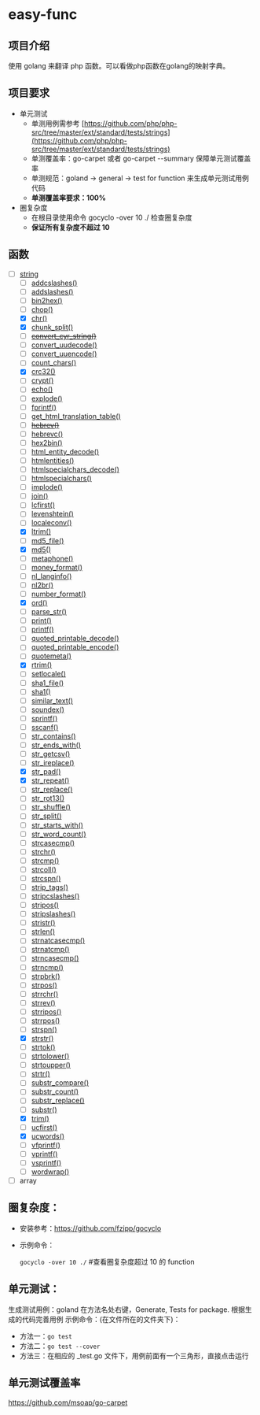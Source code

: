 # easy-func

## 项目介绍

使用 golang 来翻译 php 函数。可以看做php函数在golang的映射字典。

## 项目要求

- 单元测试
    - 单测用例需参考 [https://github.com/php/php-src/tree/master/ext/standard/tests/strings](https://github.com/php/php-src/tree/master/ext/standard/tests/strings)
    - 单测覆盖率：go-carpet 或者 go-carpet --summary 保障单元测试覆盖率
    - 单测规范：goland -> general -> test for function 来生成单元测试用例代码
    - **单测覆盖率要求：100%**
- 圈复杂度
    - 在根目录使用命令 gocyclo -over 10 ./ 检查圈复杂度
    - **保证所有复杂度不超过 10**

## 函数
- [ ] [string](https://www.php.net/manual/en/ref.strings.php)
  - [ ] [addcslashes()](https://www.php.net/manual/en/function.addcslashes)
  - [ ] [addslashes()](https://www.php.net/manual/en/function.addslashes)
  - [ ] [bin2hex()](https://www.php.net/manual/en/function.bin2hex)
  - [ ] [chop()](https://www.php.net/manual/en/function.chop)
  - [x] [chr()](https://www.php.net/manual/en/function.chr)
  - [x] [chunk_split()](https://www.php.net/manual/en/function.chunk-split)
  - [ ] [~~convert_cyr_string()~~](https://www.php.net/manual/en/function.~~convert-cyr-string)
  - [ ] [convert_uudecode()](https://www.php.net/manual/en/function.convert-uudecode)
  - [ ] [convert_uuencode()](https://www.php.net/manual/en/function.convert-uuencode)
  - [ ] [count_chars()](https://www.php.net/manual/en/function.count-chars)
  - [x] [crc32()](https://www.php.net/manual/en/function.crc32)
  - [ ] [crypt()](https://www.php.net/manual/en/function.crypt)
  - [ ] [echo()](https://www.php.net/manual/en/function.echo)
  - [ ] [explode()](https://www.php.net/manual/en/function.explode)
  - [ ] [fprintf()](https://www.php.net/manual/en/function.fprintf)
  - [ ] [get_html_translation_table()](https://www.php.net/manual/en/function.get-html-translation-table)
  - [ ] [~~hebrev()~~](https://www.php.net/manual/en/function.~~hebrev)
  - [ ] [hebrevc()](https://www.php.net/manual/en/function.hebrevc)
  - [ ] [hex2bin()](https://www.php.net/manual/en/function.hex2bin)
  - [ ] [html_entity_decode()](https://www.php.net/manual/en/function.html-entity-decode)
  - [ ] [htmlentities()](https://www.php.net/manual/en/function.htmlentities)
  - [ ] [htmlspecialchars_decode()](https://www.php.net/manual/en/function.htmlspecialchars-decode)
  - [ ] [htmlspecialchars()](https://www.php.net/manual/en/function.htmlspecialchars)
  - [ ] [implode()](https://www.php.net/manual/en/function.implode)
  - [ ] [join()](https://www.php.net/manual/en/function.join)
  - [ ] [lcfirst()](https://www.php.net/manual/en/function.lcfirst)
  - [ ] [levenshtein()](https://www.php.net/manual/en/function.levenshtein)
  - [ ] [localeconv()](https://www.php.net/manual/en/function.localeconv)
  - [x] [ltrim()](https://www.php.net/manual/en/function.ltrim)
  - [ ] [md5_file()](https://www.php.net/manual/en/function.md5-file)
  - [x] [md5()](https://www.php.net/manual/en/function.md5)
  - [ ] [metaphone()](https://www.php.net/manual/en/function.metaphone)
  - [ ] [money_format()](https://www.php.net/manual/en/function.money-format)
  - [ ] [nl_langinfo()](https://www.php.net/manual/en/function.nl-langinfo)
  - [ ] [nl2br()](https://www.php.net/manual/en/function.nl2br)
  - [ ] [number_format()](https://www.php.net/manual/en/function.number-format)
  - [x] [ord()](https://www.php.net/manual/en/function.ord)
  - [ ] [parse_str()](https://www.php.net/manual/en/function.parse-str)
  - [ ] [print()](https://www.php.net/manual/en/function.print)
  - [ ] [printf()](https://www.php.net/manual/en/function.printf)
  - [ ] [quoted_printable_decode()](https://www.php.net/manual/en/function.quoted-printable-decode)
  - [ ] [quoted_printable_encode()](https://www.php.net/manual/en/function.quoted-printable-encode)
  - [ ] [quotemeta()](https://www.php.net/manual/en/function.quotemeta)
  - [x] [rtrim()](https://www.php.net/manual/en/function.rtrim)
  - [ ] [setlocale()](https://www.php.net/manual/en/function.setlocale)
  - [ ] [sha1_file()](https://www.php.net/manual/en/function.sha1-file)
  - [ ] [sha1()](https://www.php.net/manual/en/function.sha1)
  - [ ] [similar_text()](https://www.php.net/manual/en/function.similar-text)
  - [ ] [soundex()](https://www.php.net/manual/en/function.soundex)
  - [ ] [sprintf()](https://www.php.net/manual/en/function.sprintf)
  - [ ] [sscanf()](https://www.php.net/manual/en/function.sscanf)
  - [ ] [str_contains()](https://www.php.net/manual/en/function.str-contains)
  - [ ] [str_ends_with()](https://www.php.net/manual/en/function.str-ends-with)
  - [ ] [str_getcsv()](https://www.php.net/manual/en/function.str-getcsv)
  - [ ] [str_ireplace()](https://www.php.net/manual/en/function.str-ireplace)
  - [x] [str_pad()](https://www.php.net/manual/en/function.str-pad)
  - [x] [str_repeat()](https://www.php.net/manual/en/function.str-repeat)
  - [ ] [str_replace()](https://www.php.net/manual/en/function.str-replace)
  - [ ] [str_rot13()](https://www.php.net/manual/en/function.str-rot13)
  - [ ] [str_shuffle()](https://www.php.net/manual/en/function.str-shuffle)
  - [ ] [str_split()](https://www.php.net/manual/en/function.str-split)
  - [ ] [str_starts_with()](https://www.php.net/manual/en/function.str-starts-with)
  - [ ] [str_word_count()](https://www.php.net/manual/en/function.str-word-count)
  - [ ] [strcasecmp()](https://www.php.net/manual/en/function.strcasecmp)
  - [ ] [strchr()](https://www.php.net/manual/en/function.strchr)
  - [ ] [strcmp()](https://www.php.net/manual/en/function.strcmp)
  - [ ] [strcoll()](https://www.php.net/manual/en/function.strcoll)
  - [ ] [strcspn()](https://www.php.net/manual/en/function.strcspn)
  - [ ] [strip_tags()](https://www.php.net/manual/en/function.strip-tags)
  - [ ] [stripcslashes()](https://www.php.net/manual/en/function.stripcslashes)
  - [ ] [stripos()](https://www.php.net/manual/en/function.stripos)
  - [ ] [stripslashes()](https://www.php.net/manual/en/function.stripslashes)
  - [ ] [stristr()](https://www.php.net/manual/en/function.stristr)
  - [ ] [strlen()](https://www.php.net/manual/en/function.strlen)
  - [ ] [strnatcasecmp()](https://www.php.net/manual/en/function.strnatcasecmp)
  - [ ] [strnatcmp()](https://www.php.net/manual/en/function.strnatcmp)
  - [ ] [strncasecmp()](https://www.php.net/manual/en/function.strncasecmp)
  - [ ] [strncmp()](https://www.php.net/manual/en/function.strncmp)
  - [ ] [strpbrk()](https://www.php.net/manual/en/function.strpbrk)
  - [ ] [strpos()](https://www.php.net/manual/en/function.strpos)
  - [ ] [strrchr()](https://www.php.net/manual/en/function.strrchr)
  - [ ] [strrev()](https://www.php.net/manual/en/function.strrev)
  - [ ] [strripos()](https://www.php.net/manual/en/function.strripos)
  - [ ] [strrpos()](https://www.php.net/manual/en/function.strrpos)
  - [ ] [strspn()](https://www.php.net/manual/en/function.strspn)
  - [x] [strstr()](https://www.php.net/manual/en/function.strstr)
  - [ ] [strtok()](https://www.php.net/manual/en/function.strtok)
  - [ ] [strtolower()](https://www.php.net/manual/en/function.strtolower)
  - [ ] [strtoupper()](https://www.php.net/manual/en/function.strtoupper)
  - [ ] [strtr()](https://www.php.net/manual/en/function.strtr)
  - [ ] [substr_compare()](https://www.php.net/manual/en/function.substr-compare)
  - [ ] [substr_count()](https://www.php.net/manual/en/function.substr-count)
  - [ ] [substr_replace()](https://www.php.net/manual/en/function.substr-replace)
  - [ ] [substr()](https://www.php.net/manual/en/function.substr)
  - [x] [trim()](https://www.php.net/manual/en/function.trim)
  - [ ] [ucfirst()](https://www.php.net/manual/en/function.ucfirst)
  - [x] [ucwords()](https://www.php.net/manual/en/function.ucwords)
  - [ ] [vfprintf()](https://www.php.net/manual/en/function.vfprintf)
  - [ ] [vprintf()](https://www.php.net/manual/en/function.vprintf)
  - [ ] [vsprintf()](https://www.php.net/manual/en/function.vsprintf)
  - [ ] [wordwrap()](https://www.php.net/manual/en/function.wordwrap)
- [ ] array

## 圈复杂度：

- 安装参考：https://github.com/fzipp/gocyclo
- 示例命令：

    `gocyclo -over 10 ./` #查看圈复杂度超过 10 的 function 
    
## 单元测试：

生成测试用例：goland 在方法名处右键，Generate, Tests for package. 根据生成的代码完善用例
示例命令：(在文件所在的文件夹下)：

 - 方法一：`go test` 
 - 方法二：`go test --cover` 
 - 方法三：在相应的 _test.go 文件下，用例前面有一个三角形，直接点击运行

## 单元测试覆盖率
https://github.com/msoap/go-carpet

